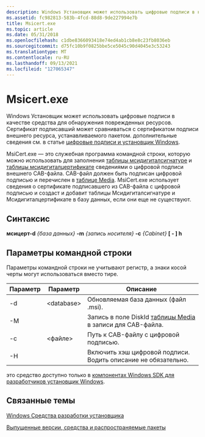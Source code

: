 ```yaml
---
description: Windows Установщик может использовать цифровые подписи в качестве средства для обнаружения поврежденных ресурсов.
ms.assetid: fc982813-583b-4fcd-88d8-9de227994e7b
title: Msicert.exe
ms.topic: article
ms.date: 05/31/2018
ms.openlocfilehash: c1dbe8366093418e74ed4ab1cb8e8c23fb8036eb
ms.sourcegitcommit: d75fc10b9f0825bbe5ce5045c90d4045e3c53243
ms.translationtype: MT
ms.contentlocale: ru-RU
ms.lasthandoff: 09/13/2021
ms.locfileid: "127065347"
---
```

# <a name="msicertexe"></a>Msicert.exe

Windows Установщик может использовать цифровые подписи в качестве средства для обнаружения поврежденных ресурсов. Сертификат подписавший может сравниваться с сертификатом подписи внешнего ресурса, устанавливаемого пакетом. дополнительные сведения см. в статье [цифровые подписи и установщик Windows](digital-signatures-and-windows-installer.md).

MsiCert.exe — это служебная программа командной строки, которую можно использовать для заполнения [таблицы мсидигиталсигнатуре](msidigitalsignature-table.md) и [таблицы мсидигиталцертификате](msidigitalcertificate-table.md) сведениями о цифровой подписи внешнего CAB-файла. CAB-файл должен быть подписан цифровой подписью и перечислен в [таблице Media](media-table.md). MsiCert.exe использует сведения о сертификате подписавшего из CAB-файла с цифровой подписью и создаст и добавит таблицы Мсидигиталсигнатуре и Мсидигиталцертификате в базу данных, если они еще не существуют.

## <a name="syntax"></a>Синтаксис

**мсицерт-d** *{база данных}* **-m** *{запись носителя}* **-c** *{Cabinet}* **\[ - \] h**

## <a name="command-line-options"></a>Параметры командной строки

Параметры командной строки не учитывают регистр, а знаки косой черты могут использоваться вместо тире.



| Параметр | Параметр        | Описание                                                                                             |
|--------|------------------|---------------------------------------------------------------------------------------------------------|
| -d     | &lt;database&gt; | Обновляемая база данных (файл .msi).                                                         |
| -M     | <media Id> | Запись в поле DiskId [таблицы Media](media-table.md) в записи для CAB-файла. |
| -c     | &lt;файле&gt;  | Путь к CAB-файлу с цифровой подписью.                                                          |
| -H     |                  | Включить хэш цифровой подписи. Водить описание не обязательно.                                            |



 

это средство доступно только в [компонентах Windows SDK для разработчиков установщик Windows](platform-sdk-components-for-windows-installer-developers.md).

## <a name="related-topics"></a>Связанные темы

<dl> <dt>

[Windows Средства разработки установщика](windows-installer-development-tools.md)
</dt> <dt>

[Выпущенные версии, средства и распространяемые пакеты](released-versions-tools-and-redistributables.md)
</dt> </dl>

 

 



